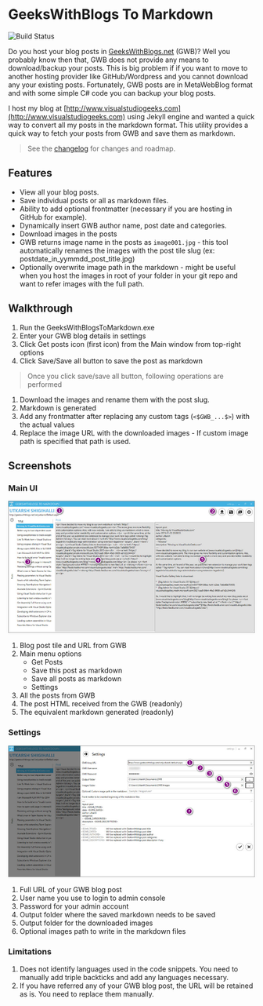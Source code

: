 # GeeksWithBlogs To Markdown #

![Build Status](https://onlyutkarsh.visualstudio.com/_apis/public/build/definitions/4d9873cc-8ec6-42a8-a11c-343ec3e05af1/17/badge)

Do you host your blog posts in [GeeksWithBlogs.net](http://www.geekswithblogs.net) (GWB)? Well you probably know then that, GWB does not provide any means to download/backup your posts. This is big problem if if you want to move to another hosting provider like GitHub/Wordpress and you cannot download any your existing posts. Fortunately, GWB posts are in MetaWebBlog format and with some simple C# code you can backup your blog posts. 

I host my blog at [http://www.visualstudiogeeks.com](http://www.visualstudiogeeks.com) using Jekyll engine and wanted a quick way to convert all my posts in the markdown format. This utility provides a quick way to fetch your posts from GWB and save them as markdown.

> See the [changelog](CHANGELOG.md) for changes and roadmap.

## Features ##

- View all your blog posts.
- Save individual posts or all as markdown files.
- Ability to add optional frontmatter (necessary if you are hosting in GitHub for example).
- Dynamically insert GWB author name, post date and categories.
- Download images in the posts
- GWB returns image name in the posts as `image001.jpg` - this tool automatically renames the images with the post tile slug (ex: postdate_in_yymmdd_post_title.jpg)
- Optionally overwrite image path in the markdown - might be useful when you host the images in root of your folder in your git repo and want to refer images with the full path.

## Walkthrough ##

1. Run the GeeksWithBlogsToMarkdown.exe
2. Enter your GWB blog details in settings
3. Click Get posts icon (first icon) from the Main window from top-right options
4. Click Save/Save all button to save the post as markdown

> Once you click save/save all button, following operations are performed
  1. Download the images and rename them with the post slug.
  2. Markdown is generated
  3. Add any frontmatter after replacing any custom tags (`<$GWB_...$>`) with the actual values
  4. Replace the image URL with the downloaded images - If custom image path is specified that path is used.
  
## Screenshots ##

### Main UI ###

![Main UI](./_screenshots/mainui.jpg)

1. Blog post tile and URL from GWB
2. Main menu options
	- Get Posts
	- Save this post as markdown
	- Save all posts as markdown
	- Settings
3. All the posts from GWB
4. The post HTML received from the GWB (readonly)
5. The equivalent markdown generated  (readonly)

### Settings ###

![Settings screen](./_screenshots/settings.jpg)

1. Full URL of your GWB blog post
2. User name you use to login to admin console
3. Password for your admin account
4. Output folder where the saved markdown needs to be saved
5. Output folder for the downloaded images
6. Optional images path to write in the markdown files

### Limitations ###
1. Does not identify languages used in the code snippets. You need to manually add triple backticks and add any languages necessary.
2. If you have referred any of your GWB blog post, the URL will be retained as is. You need to replace them manually.

	
